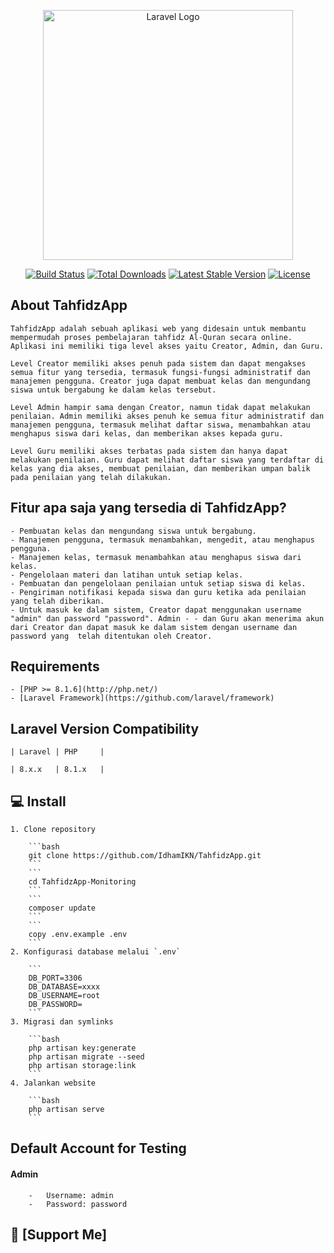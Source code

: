 <p align="center"><a href="https://tahfidzapp.bmdsyariah.com" target="_blank"><img src="https://tahfidzapp.bmdsyariah.com/layout_login/images/logo.png" width="400" alt="Laravel Logo"></a></p>

<p align="center">
<a href="https://github.com/laravel/framework/actions"><img src="https://github.com/laravel/framework/workflows/tests/badge.svg" alt="Build Status"></a>
<a href="https://packagist.org/packages/laravel/framework"><img src="https://img.shields.io/packagist/dt/laravel/framework" alt="Total Downloads"></a>
<a href="https://packagist.org/packages/laravel/framework"><img src="https://img.shields.io/packagist/v/laravel/framework" alt="Latest Stable Version"></a>
<a href="https://packagist.org/packages/laravel/framework"><img src="https://img.shields.io/packagist/l/laravel/framework" alt="License"></a>
</p>


## About TahfidzApp

    TahfidzApp adalah sebuah aplikasi web yang didesain untuk membantu mempermudah proses pembelajaran tahfidz Al-Quran secara online. Aplikasi ini memiliki tiga level akses yaitu Creator, Admin, dan Guru.

    Level Creator memiliki akses penuh pada sistem dan dapat mengakses semua fitur yang tersedia, termasuk fungsi-fungsi administratif dan manajemen pengguna. Creator juga dapat membuat kelas dan mengundang siswa untuk bergabung ke dalam kelas tersebut.

    Level Admin hampir sama dengan Creator, namun tidak dapat melakukan penilaian. Admin memiliki akses penuh ke semua fitur administratif dan manajemen pengguna, termasuk melihat daftar siswa, menambahkan atau menghapus siswa dari kelas, dan memberikan akses kepada guru.

    Level Guru memiliki akses terbatas pada sistem dan hanya dapat melakukan penilaian. Guru dapat melihat daftar siswa yang terdaftar di kelas yang dia akses, membuat penilaian, dan memberikan umpan balik pada penilaian yang telah dilakukan.

<h2 id="fitur">Fitur apa saja yang tersedia di TahfidzApp?</h2>

    - Pembuatan kelas dan mengundang siswa untuk bergabung.
    - Manajemen pengguna, termasuk menambahkan, mengedit, atau menghapus pengguna.
    - Manajemen kelas, termasuk menambahkan atau menghapus siswa dari kelas.
    - Pengelolaan materi dan latihan untuk setiap kelas.
    - Pembuatan dan pengelolaan penilaian untuk setiap siswa di kelas.
    - Pengiriman notifikasi kepada siswa dan guru ketika ada penilaian yang telah diberikan.
    - Untuk masuk ke dalam sistem, Creator dapat menggunakan username "admin" dan password "password". Admin - - dan Guru akan menerima akun dari Creator dan dapat masuk ke dalam sistem dengan username dan password yang  telah ditentukan oleh Creator.

## Requirements
    - [PHP >= 8.1.6](http://php.net/)
    - [Laravel Framework](https://github.com/laravel/framework)
## Laravel Version Compatibility

    | Laravel | PHP     |

    | 8.x.x   | 8.1.x   |


<h2 id="download">💻 Install</h2>

    1. Clone repository

        ```bash
        git clone https://github.com/IdhamIKN/TahfidzApp.git
        ```
        ```
        cd TahfidzApp-Monitoring
        ```
        ```
        composer update
        ```
        ```
        copy .env.example .env
        ```
    2. Konfigurasi database melalui `.env`

        ```
        DB_PORT=3306
        DB_DATABASE=xxxx
        DB_USERNAME=root
        DB_PASSWORD=
        ```
    3. Migrasi dan symlinks

        ```bash
        php artisan key:generate
        php artisan migrate --seed
        php artisan storage:link
        ```
    4. Jalankan website

        ```bash
        php artisan serve
        ```


<h2 id="testing-account"> Default Account for Testing</h2>

#### Admin

        -   Username: admin
        -   Password: password
      
     
<h2 id="[dukungan](https://saweria.co/idhamIKN)">💌 [Support Me]</h2>
